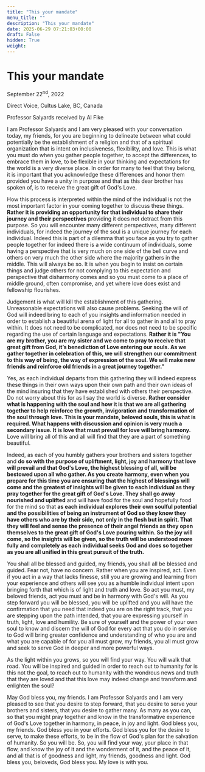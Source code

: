 ```yaml
---
title: "This your mandate"
menu_title: ""
description: "This your mandate"
date: 2025-06-29 07:21:03+00:00
draft: False
hidden: True
weight:
---
```

# This your mandate

September 22<sup>nd</sup>, 2022

Direct Voice, Cultus Lake, BC, Canada

Professor Salyards received by Al Fike

I am Professor Salyards and I am very pleased with your conversation today, my friends, for you are beginning to delineate between what could potentially be the establishment of a religion and that of a spiritual organization that is intent on inclusiveness, flexibility, and love. This is what you must do when you gather people together, to accept the differences, to embrace them in love, to be flexible in your thinking and expectations for the world is a very diverse place. In order for many to feel that they belong, it is important that you acknowledge these differences and honor them provided you have a unity in purpose and that as this dear brother has spoken of, is to receive the great gift of God's Love.

How this process is interpreted within the mind of the individual is not the most important factor in your coming together to discuss these things. **Rather it is providing an opportunity for that individual to share their journey and their perspectives** providing it does not detract from this purpose. So you will encounter many different perspectives, many different individuals, for indeed the journey of the soul is a unique journey for each individual. Indeed this is part of a dilemma that you face as you try to gather people together for indeed there is a wide continuum of individuals, some having a perspective that is very much on one side of the bell curve and others on very much the other side where the majority gathers in the middle. This will always be so. It is when you begin to insist on certain things and judge others for not complying to this expectation and perspective that disharmony comes and so you must come to a place of middle ground, often compromise, and yet where love does exist and fellowship flourishes.

Judgement is what will kill the establishment of this gathering. Unreasonable expectations will also cause problems. Seeking the will of God will indeed bring to each of you insights and information needed in order to establish a beautiful arena of light for all to gather in and all to pray within. It does not need to be complicated, nor does not need to be specific regarding the use of certain language and expectations. **Rather it is "You are my brother, you are my sister and we come to pray to receive that great gift from God, it’s benediction of Love entering our souls. As we gather together in celebration of this, we will strengthen our commitment to this way of being, the way of expression of the soul. We will make new friends and reinforce old friends in a great journey together."**

Yes, as each individual departs from this gathering they will indeed express these things in their own ways upon their own path and their own ideas of the mind insuring that they have established with others their perspective. Do not worry about this for as I say the world is diverse. **Rather consider what is happening with the soul and how it is that we are all gathering together to help reinforce the growth, invigoration and transformation of the soul through love. This is your mandate, beloved souls, this is what is required. What happens with discussion and opinion is very much a secondary issue. It is love that must prevail for love will bring harmony.** Love will bring all of this and all will find that they are a part of something beautiful.

Indeed, as each of you humbly gathers your brothers and sisters together and **do so with the purpose of upliftment, light, joy and harmony that love will prevail and that God's Love, the highest blessing of all, will be bestowed upon all who gather. As you create harmony, even when you prepare for this time you are ensuring that the highest of blessings will come and the greatest of insights will be given to each individual as they pray together for the great gift of God's Love. They shall go away nourished and uplifted** and will have food for the soul and hopefully food for the mind so that **as each individual explores their own soulful potential and the possibilities of being an instrument of God so they know they have others who are by their side, not only in the flesh but in spirit. That they will feel and sense the presence of their angel friends as they open themselves to the great gift of God's Love pouring within. So the joy will come, so the insights will be given, so the truth will be understood more fully and completely as each individual seeks God and does so together as you are all unified in this great pursuit of the truth.**

You shall all be blessed and guided, my friends, you shall all be blessed and guided. Fear not, have no concern. Rather when you are inspired, act. Even if you act in a way that lacks finesse, still you are growing and learning from your experience and others will see you as a humble individual intent upon bringing forth that which is of light and truth and love. So act you must, my beloved friends, act you must and be in harmony with God's will. As you step forward you will be blessed, you will be uplifted and you will have the confirmation that you need that indeed you are on the right track, that you are stepping upon the path intended, that you are expressing yourself in truth, light, love and humility. Be sure of yourself and the power of your own soul to know and discern the will of God for every act that you do in service to God will bring greater confidence and understanding of who you are and what you are capable of for you all must grow, my friends, you all must grow and seek to serve God in deeper and more powerful ways.

As the light within you grows, so you will find your way. You will walk that road. You will be inspired and guided in order to reach out to humanity for is this not the goal, to reach out to humanity with the wondrous news and truth that they are loved and that this love may indeed change and transform and enlighten the soul?

May God bless you, my friends. I am Professor Salyards and I am very pleased to see that you desire to step forward, that you desire to serve your brothers and sisters, that you desire to gather many. As many as you can, so that you might pray together and know in the transformative experience of God's Love together in harmony, in peace, in joy and light. God bless you, my friends. God bless you in your efforts. God bless you for the desire to serve, to make these efforts, to be in the flow of God's plan for the salvation of humanity. So you will be. So, you will find your way, your place in that flow, and know the joy of it and the wonderment of it, and the peace of it, and all that is of goodness and light, my friends, goodness and light. God bless you, beloveds, God bless you. My love is with you.
